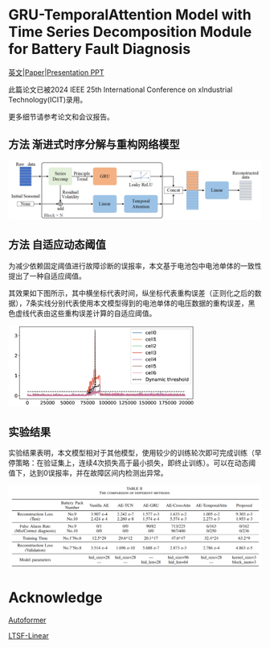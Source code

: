 # GRU-TemporalAttention Model with Time Series Decomposition Module for Battery Fault Diagnosis

[英文](../README.md)|[Paper](GRU_TemporalAttention_Model_with_Temporal_Decomposition_Module_for_Battery_Fault_Diagnosis_in_Quadrupedal_Robots.pdf)|[Presentation PPT](Xiaolong_Chen_for_2024_ICIT.pptx)

此篇论文已被2024 IEEE 25th International Conference on xIndustrial Technology(ICIT)录用。

更多细节请参考论文和会议报告。



## 方法 渐进式时序分解与重构网络模型

<div align=center><img src="../pic/model.png"/></div>

## 方法  自适应动态阈值

为减少依赖固定阈值进行故障诊断的误报率，本文基于电池包中电池单体的一致性提出了一种自适应阈值。

其效果如下图所示，其中横坐标代表时间，纵坐标代表重构误差（正则化之后的数据），7条实线分别代表使用本文模型得到的电池单体的电压数据的重构误差，黑色虚线代表由这些重构误差计算的自适应阈值。

<img src="../pic/AE_main_residual.png" alt="AE_main_residual" style="zoom:36%;" />

## 实验结果

实验结果表明，本文模型相对于其他模型，使用较少的训练轮次即可完成训练（早停策略：在验证集上，连续4次损失高于最小损失，即终止训练）。可以在动态阈值下，达到0误报率，并在故障区间内检测出异常。

<div align=center><img src="../pic/result.jpg"/></div>





# Acknowledge

[Autoformer](https://github.com/thuml/Autoformer)

[LTSF-Linear](https://github.com/cure-lab/LTSF-Linear)
